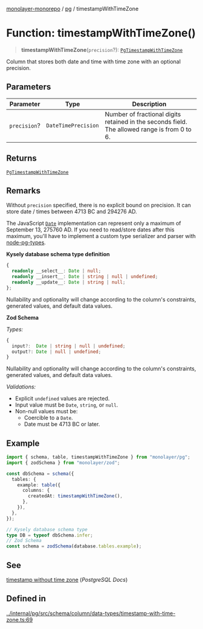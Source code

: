 [monolayer-monorepo](../../index.md) / [pg](../index.md) / timestampWithTimeZone

# Function: timestampWithTimeZone()

> **timestampWithTimeZone**(`precision`?): [`PgTimestampWithTimeZone`](../classes/PgTimestampWithTimeZone.md)

Column that stores both date and time with time zone with an optional precision.

## Parameters

| Parameter | Type | Description |
| ------ | ------ | ------ |
| `precision`? | `DateTimePrecision` | Number of fractional digits retained in the seconds field. The allowed range is from 0 to 6. |

## Returns

[`PgTimestampWithTimeZone`](../classes/PgTimestampWithTimeZone.md)

## Remarks

Without `precision` specified, there is no explicit bound on precision.
It can store date / times between 4713 BC and 294276 AD.

The JavaScript [`Date`](https://developer.mozilla.org/en-US/docs/Web/JavaScript/Reference/Global_Objects/Date#the_epoch_timestamps_and_invalid_date) implementation
can represent only a maximum of September 13, 275760 AD.
If you need to read/store dates after this maximum, you'll have to implement a custom type
serializer and parser with [node-pg-types](https://github.com/brianc/node-pg-types).

**Kysely database schema type definition**
```ts
{
  readonly __select__: Date | null;
  readonly __insert__: Date | string | null | undefined;
  readonly __update__: Date | string | null;
};
```
Nullability and optionality will change according to the column's constraints, generated values, and default data values.

**Zod Schema**

*Types:*
```ts
{
  input?:  Date | string | null | undefined;
  output?: Date | null | undefined;
}
```
Nullability and optionality will change according to the column's constraints, generated values, and default data values.

*Validations:*
- Explicit `undefined` values are rejected.
- Input value must be `Date`, `string`, or `null`.
- Non-null values must be:
  - Coercible to a `Date`.
  - Date must be 4713 BC or later.

## Example

```ts
import { schema, table, timestampWithTimeZone } from "monolayer/pg";
import { zodSchema } from "monolayer/zod";

const dbSchema = schema({
  tables: {
    example: table({
      columns: {
        createdAt: timestampWithTimeZone(),
      },
    }),
  },
});

// Kysely database schema type
type DB = typeof dbSchema.infer;
// Zod Schema
const schema = zodSchema(database.tables.example);
```

## See

[timestamp without time zone](https://www.postgresql.org/docs/current/datatype-datetime.html#DATATYPE-DATETIME) (*PostgreSQL Docs*)

## Defined in

[../internal/pg/src/schema/column/data-types/timestamp-with-time-zone.ts:69](https://github.com/dunkelbraun/monolayer/blob/6bdf3be3c6969418f99f4a76945aeb545cab66bd/internal/pg/src/schema/column/data-types/timestamp-with-time-zone.ts#L69)
